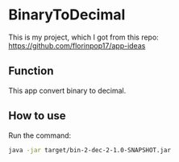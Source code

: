# BinaryToDecimal

This is my project, which I got from this repo: <https://github.com/florinpop17/app-ideas>

## Function

This app convert binary to decimal.

## How to use

Run the command:

```zsh
java -jar target/bin-2-dec-2-1.0-SNAPSHOT.jar
```
